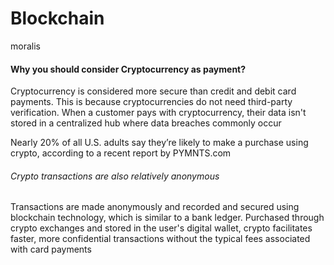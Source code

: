 # Blockchain
moralis
<br>
<h4>Why you should consider Cryptocurrency as payment?</h4>

Cryptocurrency is considered more secure than credit and debit card payments.
This is because cryptocurrencies do not need third-party verification. 
When a customer pays with cryptocurrency, their data isn't stored in a 
centralized hub where data breaches commonly occur

Nearly 20% of all U.S. adults say they’re likely to make a purchase using crypto, according to a recent report by PYMNTS.com
<h6>Crypto transactions are also relatively anonymous</h6>

Transactions are made anonymously and recorded and secured using blockchain technology, which is similar to a bank ledger. 
Purchased through crypto exchanges and stored in the user's digital wallet, crypto facilitates faster, more confidential 
transactions without the typical fees associated with card payments
